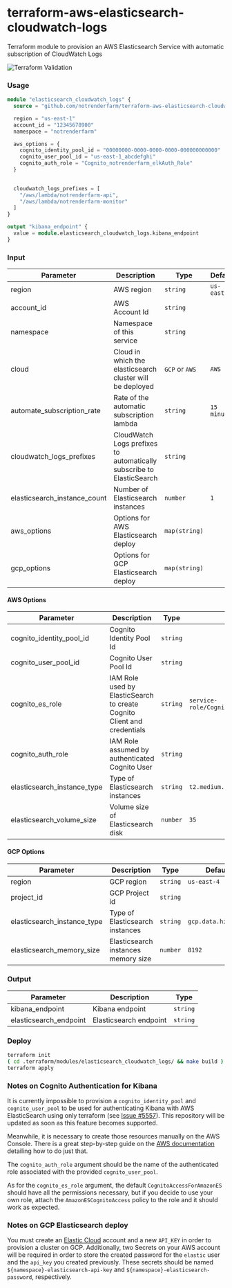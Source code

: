 # terraform-aws-elasticsearch-cloudwatch-logs

Terraform module to provision an AWS Elasticsearch Service with automatic subscription of CloudWatch Logs

![Terraform Validation](https://github.com/notrenderfarm/terraform-aws-elasticsearch-cloudwatch-logs/workflows/Terraform%20Validation/badge.svg) 


### Usage

```terraform
module "elasticsearch_cloudwatch_logs" {
  source = "github.com/notrenderfarm/terraform-aws-elasticsearch-cloudwatch-logs"

  region = "us-east-1"
  account_id = "12345678900"
  namespace = "notrenderfarm"

  aws_options = {
    cognito_identity_pool_id = "00000000-0000-0000-0000-000000000000"
    cognito_user_pool_id = "us-east-1_abcdefghi"
    cognito_auth_role = "Cognito_notrenderfarm_elkAuth_Role"
  }
  

  cloudwatch_logs_prefixes = [
    "/aws/lambda/notrenderfarm-api", 
    "/aws/lambda/notrenderfarm-monitor"
  ]
}

output "kibana_endpoint" {
  value = module.elasticsearch_cloudwatch_logs.kibana_endpoint
}
```

### Input

| Parameter | Description | Type | Default | 
| --------- | ----------- | ---- | ------- | 
| region    | AWS region | `string` | `us-east-1` |
| account_id    | AWS Account Id | `string` |  |
| namespace    | Namespace of this service | `string` |  |
| cloud | Cloud in which the elasticsearch cluster will be deployed | `GCP` or `AWS` | `AWS` |
| automate_subscription_rate    | Rate of the automatic subscription lambda | `string` | `15 minutes` |
| cloudwatch_logs_prefixes    | CloudWatch Logs prefixes to automatically subscribe to ElasticSearch | `string` |  |
| elasticsearch_instance_count    | Number of Elasticsearch instances | `number` | `1` |
| aws_options | Options for AWS Elasticsearch deploy | `map(string)` | |
| gcp_options | Options for GCP Elasticsearch deploy | `map(string)` | |

#### AWS Options
| Parameter | Description | Type | Default | 
| --------- | ----------- | ---- | ------- | 
| cognito_identity_pool_id    | Cognito Identity Pool Id | `string` |  |
| cognito_user_pool_id    | Cognito User Pool Id | `string` |  |
| cognito_es_role    | IAM Role used by ElasticSearch to create Cognito Client and credentials | `string` | `service-role/CognitoAccessForAmazonES` |
| cognito_auth_role    | IAM Role assumed by authenticated Cognito User | `string` |  |
| elasticsearch_instance_type    | Type of Elasticsearch instances | `string` | `t2.medium.elasticsearch` |
| elasticsearch_volume_size    | Volume size of Elasticsearch disk | `number` | `35` |


#### GCP Options
| Parameter | Description | Type | Default | 
| --------- | ----------- | ---- | ------- | 
| region    | GCP region | `string` | `us-east-4` |
| project_id    | GCP Project id | `string` |  |
| elasticsearch_instance_type    | Type of Elasticsearch instances | `string` | `gcp.data.highio.1` |
| elasticsearch_memory_size   | Elasticsearch instances memory size | `number` | `8192` |

### Output

| Parameter | Description | Type |  
| --------- | ----------- | ---- |  
| kibana_endpoint    | Kibana endpoint | `string` | 
| elasticsearch_endpoint    | Elasticsearch endpoint | `string` |  

### Deploy

```bash
terraform init
( cd .terraform/modules/elasticsearch_cloudwatch_logs/ && make build )
terraform apply
```
### Notes on Cognito Authentication for Kibana
It is currently impossible to provision a `cognito_identity_pool` and `cognito_user_pool` to be used for authenticating Kibana with AWS ElasticSearch using only terraform (see [Issue #5557](https://github.com/terraform-providers/terraform-provider-aws/issues/5557)). This repository will be updated as soon as this feature becomes supported.

Meanwhile, it is necessary to create those resources manually on the AWS Console. There is a great step-by-step guide on the [AWS documentation](https://docs.aws.amazon.com/elasticsearch-service/latest/developerguide/es-cognito-auth.html#es-cognito-auth-identity-providers) detailing how to do just that.

The `cognito_auth_role` argument should be the name of the authenticated role associated with the provided `cognito_user_pool`.

As for the `cognito_es_role` argument, the default `CognitoAccessForAmazonES` should have all the permissions necessary, but if you decide to use your own role, attach the `AmazonESCognitoAccess` policy to the role and it should work as expected.

### Notes on GCP Elasticsearch deploy
You must create an [Elastic Cloud](https://cloud.elastic.co/) account and a new `API_KEY` in order to provision a cluster on GCP. Additionally, two Secrets on your AWS account will be required in order to store the created password for the `elastic` user and the `api_key` you created previously. These secrets should be named `${namespace}-elasticsearch-api-key` and `${namespace}-elasticsearch-password`, respectively.